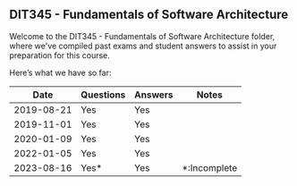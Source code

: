 ## DIT345 - Fundamentals of Software Architecture
Welcome to the DIT345 - Fundamentals of Software Architecture folder, where we've compiled past exams and student answers to assist in your preparation for this course.

Here’s what we have so far:

|    Date    | Questions | Answers |    Notes     |
|------------|-----------|---------|--------------|
| 2019-08-21 | Yes       | Yes     |              |
| 2019-11-01 | Yes       | Yes     |              |
| 2020-01-09 | Yes       | Yes     |              |
| 2022-01-05 | Yes       | Yes     |              |
| 2023-08-16 | Yes*      | Yes     | *:Incomplete |
